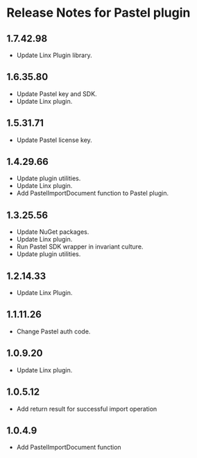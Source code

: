 # Release Notes for Pastel plugin
<a id="1_7_42_98"></a>
## 1.7.42.98
- Update Linx Plugin library.

<a id="1_6_35_80"></a>
## 1.6.35.80
- Update Pastel key and SDK.
- Update Linx plugin.
<a id="1_5_31_71"></a>
## 1.5.31.71
- Update Pastel license key.
<a id="1_4_29_66"></a>
## 1.4.29.66
- Update plugin utilities.
- Update Linx plugin.
- Add PastelImportDocument function to Pastel plugin.
<a id="1_3_25_56"></a>
## 1.3.25.56
- Update NuGet packages.
- Update Linx plugin.
- Run Pastel SDK wrapper in invariant culture.
- Update plugin utilities.
<a id="1_2_14_33"></a>
## 1.2.14.33
- Update Linx Plugin.
<a id="1_1_11_26"></a>
## 1.1.11.26
- Change Pastel auth code.
<a id="1_0_9_20"></a>
## 1.0.9.20
- Update Linx plugin.
<a id="1_0_5_12"></a>
## 1.0.5.12
- Add return result for successful import operation
<a id="1_0_4_9"></a>
## 1.0.4.9
- Add PastelImportDocument function
